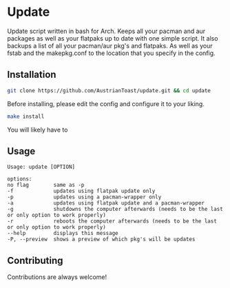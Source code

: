 # Update

Update script written in bash for Arch. Keeps all your pacman and aur packages as well as your flatpaks up to date with one simple script. It also backups a list of all your pacman/aur pkg's and flatpaks. As well as your fstab and the makepkg.conf to the location that you specify in the config.

## Installation 

```bash
git clone https://github.com/AustrianToast/update.git && cd update
```

Before installing, please edit the config and configure it to your liking.

```bash
make install
```

You will likely have to

## Usage

```
Usage: update [OPTION]

options:
no flag        same as -p
-f             updates using flatpak update only
-p             updates using a pacman-wrapper only
-a             updates using flatpak update and a pacman-wrapper
-g             shutdowns the computer afterwards (needs to be the last or only option to work properly)
-r             reboots the computer afterwards (needs to be the last or only option to work properly)
--help         displays this message
-P, --preview  shows a preview of which pkg's will be updates
```

## Contributing

Contributions are always welcome!